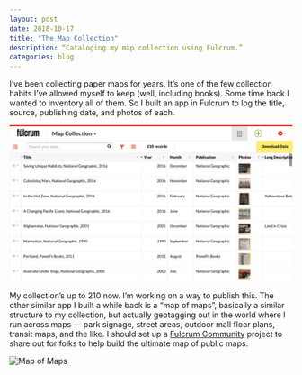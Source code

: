 ```yaml
---
layout: post
date: 2018-10-17
title: "The Map Collection"
description: “Cataloging my map collection using Fulcrum.”
categories: blog
---
```


I’ve been collecting paper maps for years. It’s one of the few collection habits I’ve allowed myself to keep (well, including books). Some time back I wanted to inventory all of them. So I built an app in Fulcrum to log the title, source, publishing date, and photos of each.

![](/images/post-images/map-collection.png "Map Collection")

My collection’s up to 210 now. I’m working on a way to publish this. The other similar app I built a while back is a “map of maps”, basically a similar structure to my collection, but actually geotagging out in the world where I run across maps — park signage, street areas, outdoor mall floor plans, transit maps, and the like. I should set up a [Fulcrum Community](https://www.fulcrumapp.com/community "Fulcrum Community") project to share out for folks to help build the ultimate map of public maps.

![](/images/post-images/map-of-maps.png "Map of Maps")
